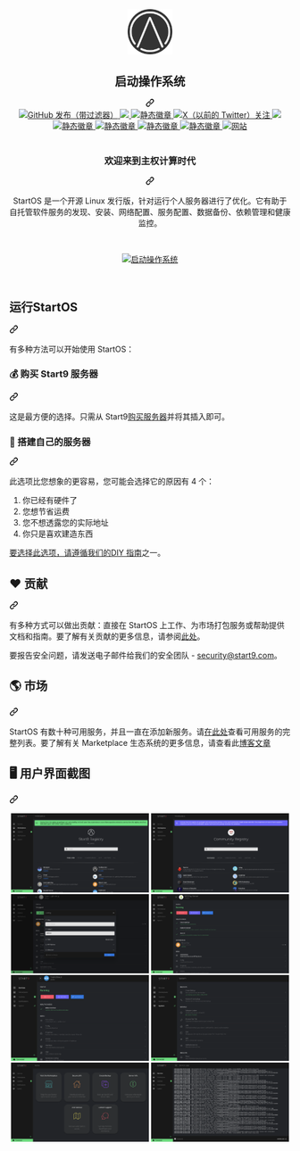 <div class="Box-sc-g0xbh4-0 bJMeLZ js-snippet-clipboard-copy-unpositioned" data-hpc="true"><article class="markdown-body entry-content container-lg" itemprop="text"><div align="center" dir="auto">
  <a target="_blank" rel="noopener noreferrer" href="https://github.com/Start9Labs/start-os/blob/master/web/projects/shared/assets/img/icon.png"><img src="https://github.com/Start9Labs/start-os/raw/master/web/projects/shared/assets/img/icon.png" alt="开始操作系统标志" width="16%" style="max-width: 100%;"></a>
  <div class="markdown-heading" dir="auto"><h1 tabindex="-1" class="heading-element" dir="auto"><font style="vertical-align: inherit;"><font style="vertical-align: inherit;">启动操作系统</font></font></h1><a id="user-content-startos" class="anchor" aria-label="永久链接：StartOS" href="#startos"><svg class="octicon octicon-link" viewBox="0 0 16 16" version="1.1" width="16" height="16" aria-hidden="true"><path d="m7.775 3.275 1.25-1.25a3.5 3.5 0 1 1 4.95 4.95l-2.5 2.5a3.5 3.5 0 0 1-4.95 0 .751.751 0 0 1 .018-1.042.751.751 0 0 1 1.042-.018 1.998 1.998 0 0 0 2.83 0l2.5-2.5a2.002 2.002 0 0 0-2.83-2.83l-1.25 1.25a.751.751 0 0 1-1.042-.018.751.751 0 0 1-.018-1.042Zm-4.69 9.64a1.998 1.998 0 0 0 2.83 0l1.25-1.25a.751.751 0 0 1 1.042.018.751.751 0 0 1 .018 1.042l-1.25 1.25a3.5 3.5 0 1 1-4.95-4.95l2.5-2.5a3.5 3.5 0 0 1 4.95 0 .751.751 0 0 1-.018 1.042.751.751 0 0 1-1.042.018 1.998 1.998 0 0 0-2.83 0l-2.5 2.5a1.998 1.998 0 0 0 0 2.83Z"></path></svg></a></div>
  <a href="https://github.com/Start9Labs/start-os/releases">
    <img alt="GitHub 发布（带过滤器）" src="https://camo.githubusercontent.com/26842f0086642add27ed8a654b3baa0b1e2e82a3dc84449d4cf62af8f78f027f/68747470733a2f2f696d672e736869656c64732e696f2f6769746875622f762f72656c656173652f7374617274396c6162732f73746172742d6f733f6c6f676f3d676974687562" data-canonical-src="https://img.shields.io/github/v/release/start9labs/start-os?logo=github" style="max-width: 100%;">
  </a>
  <a href="https://github.com/Start9Labs/start-os/actions/workflows/startos-iso.yaml">
    <img src="https://github.com/Start9Labs/start-os/actions/workflows/startos-iso.yaml/badge.svg" style="max-width: 100%;">
  </a>
    <a href="https://heyapollo.com/product/startos" rel="nofollow">
    <img alt="静态徽章" src="https://camo.githubusercontent.com/f10bca240512b9eeaf18fb8d31b0be63141dc0d1c832f92db36e6cb937efb594/68747470733a2f2f696d672e736869656c64732e696f2f62616467652f61706f6c6c6f2d7265766965772532302545322541442539302545322541442539302545322541442539302545322541442539302545322541442539302532302d736c617465626c7565" data-canonical-src="https://img.shields.io/badge/apollo-review%20%E2%AD%90%E2%AD%90%E2%AD%90%E2%AD%90%E2%AD%90%20-slateblue" style="max-width: 100%;">
  </a>
  <a href="https://twitter.com/start9labs" rel="nofollow">
    <img alt="X（以前的 Twitter）关注" src="https://camo.githubusercontent.com/64b93ab1aaa950e82e15c85a44b159e00454d70c72a9adf613816e68484632e5/68747470733a2f2f696d672e736869656c64732e696f2f747769747465722f666f6c6c6f772f7374617274396c616273" data-canonical-src="https://img.shields.io/twitter/follow/start9labs" style="max-width: 100%;">
  </a>
  <a href="https://mastodon.start9labs.com" rel="nofollow">
    <img src="https://camo.githubusercontent.com/3bddc56413d657233449714755be512749b358c14d9b3dd9448ff5ad86a5bcb7/68747470733a2f2f696d672e736869656c64732e696f2f6d6173746f646f6e2f666f6c6c6f772f3030303030303030313f646f6d61696e3d68747470732533412532462532466d6173746f646f6e2e7374617274396c6162732e636f6d266c6162656c3d466f6c6c6f77267374796c653d736f6369616c" data-canonical-src="https://img.shields.io/mastodon/follow/000000001?domain=https%3A%2F%2Fmastodon.start9labs.com&amp;label=Follow&amp;style=social" style="max-width: 100%;">
  </a>
  <a href="https://matrix.to/#/#community:matrix.start9labs.com" rel="nofollow">
    <img alt="静态徽章" src="https://camo.githubusercontent.com/b084b4306792a7ff67d69ba16f1d57c10ab19ab0d9ea38b7788c4a7bfb6d7d00/68747470733a2f2f696d672e736869656c64732e696f2f62616467652f636f6d6d756e6974792d6d61747269782d79656c6c6f773f6c6f676f3d6d6174726978" data-canonical-src="https://img.shields.io/badge/community-matrix-yellow?logo=matrix" style="max-width: 100%;">
  </a>
  <a href="https://t.me/start9_labs" rel="nofollow">
    <img alt="静态徽章" src="https://camo.githubusercontent.com/52b9eb8994c60082b72e49aed7b89bfa1fbfc3bee3ae314a9d24011ed68fda57/68747470733a2f2f696d672e736869656c64732e696f2f62616467652f636f6d6d756e6974792d74656c656772616d2d626c75653f6c6f676f3d74656c656772616d" data-canonical-src="https://img.shields.io/badge/community-telegram-blue?logo=telegram" style="max-width: 100%;">
  </a>
  <a href="https://docs.start9.com" rel="nofollow">
    <img alt="静态徽章" src="https://camo.githubusercontent.com/c745df8c7a89d236189683124cca374dc8e99c57c0eb522017b6079fea4fffa1/68747470733a2f2f696d672e736869656c64732e696f2f62616467652f646f63732d6f72616e67653f6c6162656c3d254630253946253931254134253230737570706f7274" data-canonical-src="https://img.shields.io/badge/docs-orange?label=%F0%9F%91%A4%20support" style="max-width: 100%;">
  </a>
  <a href="https://matrix.to/#/#community-dev:matrix.start9labs.com" rel="nofollow">
    <img alt="静态徽章" src="https://camo.githubusercontent.com/0559f5fe7e9792e5eb74fccda93288c50987d72c056086b84ca22d43c91e2d0e/68747470733a2f2f696d672e736869656c64732e696f2f62616467652f646576656c6f7065722d6d61747269782d6461726b6379616e3f6c6f676f3d6d6174726978" data-canonical-src="https://img.shields.io/badge/developer-matrix-darkcyan?logo=matrix" style="max-width: 100%;">
  </a>
  <a href="https://start9.com" rel="nofollow">
    <img alt="网站" src="https://camo.githubusercontent.com/70534348eb9da058c6342c0ac4ff18cb39cccad09bc28a3697e4e3c49ffeaab2/68747470733a2f2f696d672e736869656c64732e696f2f776562736974653f75705f6d6573736167653d6f6e6c696e6526646f776e5f6d6573736167653d6f66666c696e652675726c3d68747470732533412532462532467374617274392e636f6d266c6f676f3d77656273697465266c6162656c3d25463025394625384325393025323077656273697465" data-canonical-src="https://img.shields.io/website?up_message=online&amp;down_message=offline&amp;url=https%3A%2F%2Fstart9.com&amp;logo=website&amp;label=%F0%9F%8C%90%20website" style="max-width: 100%;">
  </a>
</div>
<br>
<div align="center" dir="auto">
  <div class="markdown-heading" dir="auto"><h3 tabindex="-1" class="heading-element" dir="auto"><font style="vertical-align: inherit;"><font style="vertical-align: inherit;">
    欢迎来到主权计算时代
  </font></font></h3><a id="user-content-----welcome-to-the-era-of-sovereign-computing--" class="anchor" aria-label="永久链接：欢迎来到主权计算时代
  " href="#----welcome-to-the-era-of-sovereign-computing--"><svg class="octicon octicon-link" viewBox="0 0 16 16" version="1.1" width="16" height="16" aria-hidden="true"><path d="m7.775 3.275 1.25-1.25a3.5 3.5 0 1 1 4.95 4.95l-2.5 2.5a3.5 3.5 0 0 1-4.95 0 .751.751 0 0 1 .018-1.042.751.751 0 0 1 1.042-.018 1.998 1.998 0 0 0 2.83 0l2.5-2.5a2.002 2.002 0 0 0-2.83-2.83l-1.25 1.25a.751.751 0 0 1-1.042-.018.751.751 0 0 1-.018-1.042Zm-4.69 9.64a1.998 1.998 0 0 0 2.83 0l1.25-1.25a.751.751 0 0 1 1.042.018.751.751 0 0 1 .018 1.042l-1.25 1.25a3.5 3.5 0 1 1-4.95-4.95l2.5-2.5a3.5 3.5 0 0 1 4.95 0 .751.751 0 0 1-.018 1.042.751.751 0 0 1-1.042.018 1.998 1.998 0 0 0-2.83 0l-2.5 2.5a1.998 1.998 0 0 0 0 2.83Z"></path></svg></a></div>
  <p dir="auto"><font style="vertical-align: inherit;"><font style="vertical-align: inherit;">
    StartOS 是一个开源 Linux 发行版，针对运行个人服务器进行了优化。它有助于自托管软件服务的发现、安装、网络配置、服务配置、数据备份、依赖管理和健康监控。
  </font></font></p>
</div>
<br>
<p align="center" dir="auto">
<a target="_blank" rel="noopener noreferrer" href="/Start9Labs/start-os/blob/master/assets/StartOS.png"><img src="/Start9Labs/start-os/raw/master/assets/StartOS.png" alt="启动操作系统" width="85%" style="max-width: 100%;"></a>
</p>
<br>
<div class="markdown-heading" dir="auto"><h2 tabindex="-1" class="heading-element" dir="auto"><font style="vertical-align: inherit;"><font style="vertical-align: inherit;">运行StartOS</font></font></h2><a id="user-content-running-startos" class="anchor" aria-label="永久链接：运行 StartOS" href="#running-startos"><svg class="octicon octicon-link" viewBox="0 0 16 16" version="1.1" width="16" height="16" aria-hidden="true"><path d="m7.775 3.275 1.25-1.25a3.5 3.5 0 1 1 4.95 4.95l-2.5 2.5a3.5 3.5 0 0 1-4.95 0 .751.751 0 0 1 .018-1.042.751.751 0 0 1 1.042-.018 1.998 1.998 0 0 0 2.83 0l2.5-2.5a2.002 2.002 0 0 0-2.83-2.83l-1.25 1.25a.751.751 0 0 1-1.042-.018.751.751 0 0 1-.018-1.042Zm-4.69 9.64a1.998 1.998 0 0 0 2.83 0l1.25-1.25a.751.751 0 0 1 1.042.018.751.751 0 0 1 .018 1.042l-1.25 1.25a3.5 3.5 0 1 1-4.95-4.95l2.5-2.5a3.5 3.5 0 0 1 4.95 0 .751.751 0 0 1-.018 1.042.751.751 0 0 1-1.042.018 1.998 1.998 0 0 0-2.83 0l-2.5 2.5a1.998 1.998 0 0 0 0 2.83Z"></path></svg></a></div>
<p dir="auto"><font style="vertical-align: inherit;"><font style="vertical-align: inherit;">有多种方法可以开始使用 StartOS：</font></font></p>
<div class="markdown-heading" dir="auto"><h3 tabindex="-1" class="heading-element" dir="auto"><font style="vertical-align: inherit;"><font style="vertical-align: inherit;">💰 购买 Start9 服务器</font></font></h3><a id="user-content--buy-a-start9-server" class="anchor" aria-label="永久链接：💰 购买 Start9 服务器" href="#-buy-a-start9-server"><svg class="octicon octicon-link" viewBox="0 0 16 16" version="1.1" width="16" height="16" aria-hidden="true"><path d="m7.775 3.275 1.25-1.25a3.5 3.5 0 1 1 4.95 4.95l-2.5 2.5a3.5 3.5 0 0 1-4.95 0 .751.751 0 0 1 .018-1.042.751.751 0 0 1 1.042-.018 1.998 1.998 0 0 0 2.83 0l2.5-2.5a2.002 2.002 0 0 0-2.83-2.83l-1.25 1.25a.751.751 0 0 1-1.042-.018.751.751 0 0 1-.018-1.042Zm-4.69 9.64a1.998 1.998 0 0 0 2.83 0l1.25-1.25a.751.751 0 0 1 1.042.018.751.751 0 0 1 .018 1.042l-1.25 1.25a3.5 3.5 0 1 1-4.95-4.95l2.5-2.5a3.5 3.5 0 0 1 4.95 0 .751.751 0 0 1-.018 1.042.751.751 0 0 1-1.042.018 1.998 1.998 0 0 0-2.83 0l-2.5 2.5a1.998 1.998 0 0 0 0 2.83Z"></path></svg></a></div>
<p dir="auto"><font style="vertical-align: inherit;"><font style="vertical-align: inherit;">这是最方便的选择。只需从 Start9</font></font><a href="https://store.start9.com" rel="nofollow"><font style="vertical-align: inherit;"><font style="vertical-align: inherit;">购买服务器</font></font></a><font style="vertical-align: inherit;"><font style="vertical-align: inherit;">并将其插入即可。</font></font></p>
<div class="markdown-heading" dir="auto"><h3 tabindex="-1" class="heading-element" dir="auto"><font style="vertical-align: inherit;"><font style="vertical-align: inherit;">👷 搭建自己的服务器</font></font></h3><a id="user-content--build-your-own-server" class="anchor" aria-label="永久链接：👷 构建自己的服务器" href="#-build-your-own-server"><svg class="octicon octicon-link" viewBox="0 0 16 16" version="1.1" width="16" height="16" aria-hidden="true"><path d="m7.775 3.275 1.25-1.25a3.5 3.5 0 1 1 4.95 4.95l-2.5 2.5a3.5 3.5 0 0 1-4.95 0 .751.751 0 0 1 .018-1.042.751.751 0 0 1 1.042-.018 1.998 1.998 0 0 0 2.83 0l2.5-2.5a2.002 2.002 0 0 0-2.83-2.83l-1.25 1.25a.751.751 0 0 1-1.042-.018.751.751 0 0 1-.018-1.042Zm-4.69 9.64a1.998 1.998 0 0 0 2.83 0l1.25-1.25a.751.751 0 0 1 1.042.018.751.751 0 0 1 .018 1.042l-1.25 1.25a3.5 3.5 0 1 1-4.95-4.95l2.5-2.5a3.5 3.5 0 0 1 4.95 0 .751.751 0 0 1-.018 1.042.751.751 0 0 1-1.042.018 1.998 1.998 0 0 0-2.83 0l-2.5 2.5a1.998 1.998 0 0 0 0 2.83Z"></path></svg></a></div>
<p dir="auto"><font style="vertical-align: inherit;"><font style="vertical-align: inherit;">此选项比您想象的更容易，您可能会选择它的原因有 4 个：</font></font></p>
<ol dir="auto">
<li><font style="vertical-align: inherit;"><font style="vertical-align: inherit;">你已经有硬件了</font></font></li>
<li><font style="vertical-align: inherit;"><font style="vertical-align: inherit;">您想节省运费</font></font></li>
<li><font style="vertical-align: inherit;"><font style="vertical-align: inherit;">您不想透露您的实际地址</font></font></li>
<li><font style="vertical-align: inherit;"><font style="vertical-align: inherit;">你只是喜欢建造东西</font></font></li>
</ol>
<p dir="auto"><font style="vertical-align: inherit;"></font><a href="https://start9.com/latest/diy" rel="nofollow"><font style="vertical-align: inherit;"><font style="vertical-align: inherit;">要选择此选项，请遵循我们的DIY 指南</font></font></a><font style="vertical-align: inherit;"><font style="vertical-align: inherit;">之一</font><font style="vertical-align: inherit;">。</font></font></p>
<div class="markdown-heading" dir="auto"><h2 tabindex="-1" class="heading-element" dir="auto"><font style="vertical-align: inherit;"><font style="vertical-align: inherit;">❤️ 贡献</font></font></h2><a id="user-content-️-contributing" class="anchor" aria-label="永久链接：❤️ 贡献" href="#️-contributing"><svg class="octicon octicon-link" viewBox="0 0 16 16" version="1.1" width="16" height="16" aria-hidden="true"><path d="m7.775 3.275 1.25-1.25a3.5 3.5 0 1 1 4.95 4.95l-2.5 2.5a3.5 3.5 0 0 1-4.95 0 .751.751 0 0 1 .018-1.042.751.751 0 0 1 1.042-.018 1.998 1.998 0 0 0 2.83 0l2.5-2.5a2.002 2.002 0 0 0-2.83-2.83l-1.25 1.25a.751.751 0 0 1-1.042-.018.751.751 0 0 1-.018-1.042Zm-4.69 9.64a1.998 1.998 0 0 0 2.83 0l1.25-1.25a.751.751 0 0 1 1.042.018.751.751 0 0 1 .018 1.042l-1.25 1.25a3.5 3.5 0 1 1-4.95-4.95l2.5-2.5a3.5 3.5 0 0 1 4.95 0 .751.751 0 0 1-.018 1.042.751.751 0 0 1-1.042.018 1.998 1.998 0 0 0-2.83 0l-2.5 2.5a1.998 1.998 0 0 0 0 2.83Z"></path></svg></a></div>
<p dir="auto"><font style="vertical-align: inherit;"><font style="vertical-align: inherit;">有多种方式可以做出贡献：直接在 StartOS 上工作、为市场打包服务或帮助提供文档和指南。要了解有关贡献的更多信息，请参阅</font></font><a href="https://start9.com/contribute/" rel="nofollow"><font style="vertical-align: inherit;"><font style="vertical-align: inherit;">此处</font></font></a><font style="vertical-align: inherit;"><font style="vertical-align: inherit;">。</font></font></p>
<p dir="auto"><font style="vertical-align: inherit;"><font style="vertical-align: inherit;">要报告安全问题，请发送电子邮件给我们的安全团队 - </font></font><a href="mailto:security@start9.com"><font style="vertical-align: inherit;"><font style="vertical-align: inherit;">security@start9.com</font></font></a><font style="vertical-align: inherit;"><font style="vertical-align: inherit;">。</font></font></p>
<div class="markdown-heading" dir="auto"><h2 tabindex="-1" class="heading-element" dir="auto"><font style="vertical-align: inherit;"><font style="vertical-align: inherit;">🌎 市场</font></font></h2><a id="user-content--marketplace" class="anchor" aria-label="永久链接：🌎 市场" href="#-marketplace"><svg class="octicon octicon-link" viewBox="0 0 16 16" version="1.1" width="16" height="16" aria-hidden="true"><path d="m7.775 3.275 1.25-1.25a3.5 3.5 0 1 1 4.95 4.95l-2.5 2.5a3.5 3.5 0 0 1-4.95 0 .751.751 0 0 1 .018-1.042.751.751 0 0 1 1.042-.018 1.998 1.998 0 0 0 2.83 0l2.5-2.5a2.002 2.002 0 0 0-2.83-2.83l-1.25 1.25a.751.751 0 0 1-1.042-.018.751.751 0 0 1-.018-1.042Zm-4.69 9.64a1.998 1.998 0 0 0 2.83 0l1.25-1.25a.751.751 0 0 1 1.042.018.751.751 0 0 1 .018 1.042l-1.25 1.25a3.5 3.5 0 1 1-4.95-4.95l2.5-2.5a3.5 3.5 0 0 1 4.95 0 .751.751 0 0 1-.018 1.042.751.751 0 0 1-1.042.018 1.998 1.998 0 0 0-2.83 0l-2.5 2.5a1.998 1.998 0 0 0 0 2.83Z"></path></svg></a></div>
<p dir="auto"><font style="vertical-align: inherit;"><font style="vertical-align: inherit;">StartOS 有数十种可用服务，并且一直在添加新服务。请</font></font><a href="https://marketplace.start9.com/marketplace" rel="nofollow"><font style="vertical-align: inherit;"><font style="vertical-align: inherit;">在此处</font></font></a><font style="vertical-align: inherit;"><font style="vertical-align: inherit;">查看可用服务的完整列表</font><font style="vertical-align: inherit;">。要了解有关 Marketplace 生态系统的更多信息，请查看此</font></font><a href="https://blog.start9.com/start9-marketplace-strategy/" rel="nofollow"><font style="vertical-align: inherit;"><font style="vertical-align: inherit;">博客文章</font></font></a></p>
<div class="markdown-heading" dir="auto"><h2 tabindex="-1" class="heading-element" dir="auto"><font style="vertical-align: inherit;"><font style="vertical-align: inherit;">🖥️ 用户界面截图</font></font></h2><a id="user-content-️-user-interface-screenshots" class="anchor" aria-label="永久链接：🖥️ 用户界面截图" href="#️-user-interface-screenshots"><svg class="octicon octicon-link" viewBox="0 0 16 16" version="1.1" width="16" height="16" aria-hidden="true"><path d="m7.775 3.275 1.25-1.25a3.5 3.5 0 1 1 4.95 4.95l-2.5 2.5a3.5 3.5 0 0 1-4.95 0 .751.751 0 0 1 .018-1.042.751.751 0 0 1 1.042-.018 1.998 1.998 0 0 0 2.83 0l2.5-2.5a2.002 2.002 0 0 0-2.83-2.83l-1.25 1.25a.751.751 0 0 1-1.042-.018.751.751 0 0 1-.018-1.042Zm-4.69 9.64a1.998 1.998 0 0 0 2.83 0l1.25-1.25a.751.751 0 0 1 1.042.018.751.751 0 0 1 .018 1.042l-1.25 1.25a3.5 3.5 0 1 1-4.95-4.95l2.5-2.5a3.5 3.5 0 0 1 4.95 0 .751.751 0 0 1-.018 1.042.751.751 0 0 1-1.042.018 1.998 1.998 0 0 0-2.83 0l-2.5 2.5a1.998 1.998 0 0 0 0 2.83Z"></path></svg></a></div>
<p align="center" dir="auto">
<a target="_blank" rel="noopener noreferrer" href="https://github.com/Start9Labs/start-os/blob/master/assets/registry.png"><img src="https://github.com/Start9Labs/start-os/raw/master/assets/registry.png" alt="StartOS 市场" width="49%" style="max-width: 100%;"></a>
<a target="_blank" rel="noopener noreferrer" href="https://github.com/Start9Labs/start-os/blob/master/assets/community.png"><img src="https://github.com/Start9Labs/start-os/raw/master/assets/community.png" alt="StartOS 社区注册表" width="49%" style="max-width: 100%;"></a>
<a target="_blank" rel="noopener noreferrer" href="https://github.com/Start9Labs/start-os/blob/master/assets/c-lightning.png"><img src="https://github.com/Start9Labs/start-os/raw/master/assets/c-lightning.png" alt="StartOS Next云服务" width="49%" style="max-width: 100%;"></a>
<a target="_blank" rel="noopener noreferrer" href="https://github.com/Start9Labs/start-os/blob/master/assets/btcpay.png"><img src="https://github.com/Start9Labs/start-os/raw/master/assets/btcpay.png" alt="StartOS BTCPay服务" width="49%" style="max-width: 100%;"></a>
<a target="_blank" rel="noopener noreferrer" href="https://github.com/Start9Labs/start-os/blob/master/assets/nextcloud.png"><img src="https://github.com/Start9Labs/start-os/raw/master/assets/nextcloud.png" alt="StartOS系统设置" width="49%" style="max-width: 100%;"></a>
<a target="_blank" rel="noopener noreferrer" href="https://github.com/Start9Labs/start-os/blob/master/assets/system.png"><img src="https://github.com/Start9Labs/start-os/raw/master/assets/system.png" alt="StartOS系统设置" width="49%" style="max-width: 100%;"></a>
<a target="_blank" rel="noopener noreferrer" href="https://github.com/Start9Labs/start-os/blob/master/assets/welcome.png"><img src="https://github.com/Start9Labs/start-os/raw/master/assets/welcome.png" alt="StartOS系统设置" width="49%" style="max-width: 100%;"></a>
<a target="_blank" rel="noopener noreferrer" href="https://github.com/Start9Labs/start-os/blob/master/assets/logs.png"><img src="https://github.com/Start9Labs/start-os/raw/master/assets/logs.png" alt="StartOS系统设置" width="49%" style="max-width: 100%;"></a>
</p>
</article></div>
